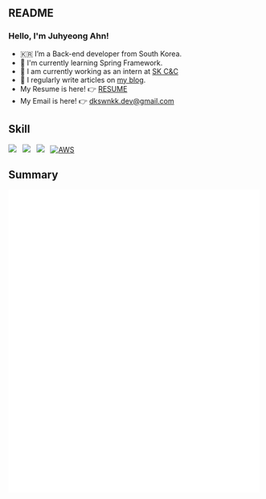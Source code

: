 ## README

### Hello, I'm Juhyeong Ahn!
- 🇰🇷 I’m a Back-end developer from South Korea.
- 🌱 I'm currently learning Spring Framework.
- 🔭 I am currently working as an intern at [SK C&C](https://www.skcc.co.kr/)
- 📝 I regularly write articles on [my blog](https://dkswnkk.tistory.com/).  
- My Resume is here! 👉 [RESUME](https://big-marjoram-ffc.notion.site/4179a4f44b2e4789b280720cb13b21fc)
- My Email is here! 👉  dkswnkk.dev@gmail.com

## Skill
<img src="https://img.shields.io/badge/Java-E34F26?style=flat-square&logo=Java&logoColor=white"/></a> &nbsp;
<img src="https://img.shields.io/badge/Spring Boot-6DB33F?style=flat-square&logo=Spring Boot&logoColor=white"/></a> &nbsp;
<img src="https://img.shields.io/badge/MySQL-4479A1?style=flat-square&logo=MySQL&logoColor=white"/></a> &nbsp;
[![AWS](https://img.shields.io/badge/AWS-%23FF9900.svg?style=flat-square&for-the-badge&logo=amazon-aws&logoColor=white)](https://chloe-codes1.gitbook.io/til/aws)&nbsp;

## Summary
<p align ="left">
<img align="center" src="/github-metrics-dkswnkk-main.svg" alt="Metrics" width="500">
</p>
